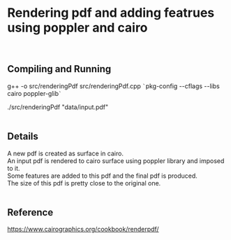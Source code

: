 # Rendering pdf and adding featrues using poppler and cairo 
<br>

## Compiling and Running 

g++ -o src/renderingPdf src/renderingPdf.cpp `` ` ``pkg-config --cflags --libs cairo poppler-glib`` ` ``

./src/renderingPdf "data/input.pdf" <br> <br>

## Details 

A new pdf is created as surface in cairo. <br>
An input pdf is rendered to cairo surface using poppler library and imposed to it. <br>
Some features are added to this pdf and the final pdf is produced. <br>
The size of this pdf is pretty close to the original one. <br> <br>

## Reference 

https://www.cairographics.org/cookbook/renderpdf/